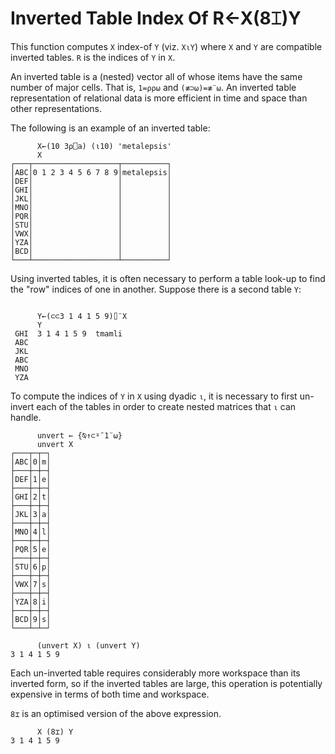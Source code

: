 
<!-- Hidden search keywords -->
<div style="display: none;">
  8⌶
</div>






<h1 class="heading"><span class="name">Inverted Table Index Of</span> <span class="command">R←X(8⌶)Y</span></h1>



This function computes `X` index-of `Y` (viz. `X⍳Y`) where `X` and `Y` are compatible inverted tables. `R` is the indices of `Y` in `X`.


An inverted table is a (nested) vector all of whose items have the same number of major cells. That is, `1=⍴⍴⍵` and `(≢⊃⍵)=≢¨⍵`. An inverted table representation of relational data is more efficient in time and space than other representations.



The following is an example of an inverted table:
```apl
      X←(10 3⍴⎕a) (⍳10) 'metalepsis'
      X
┌───┬───────────────────┬──────────┐
│ABC│0 1 2 3 4 5 6 7 8 9│metalepsis│
│DEF│                   │          │
│GHI│                   │          │
│JKL│                   │          │
│MNO│                   │          │
│PQR│                   │          │
│STU│                   │          │
│VWX│                   │          │
│YZA│                   │          │
│BCD│                   │          │
└───┴───────────────────┴──────────┘
```


Using inverted tables, it is often necessary to perform a table look-up to find the "row" indices of one in another. Suppose there is a second table `Y`:
```apl

      Y←(⊂⊂3 1 4 1 5 9)⌷¨X
      Y
 GHI  3 1 4 1 5 9  tmamli 
 ABC                      
 JKL                      
 ABC                      
 MNO                      
 YZA  
```



To compute the indices of   `Y` in `X`  using dyadic `⍳`, it is necessary to first un-invert each of the tables in order to create nested matrices that `⍳` can handle.
```apl
      unvert ← {⍉↑⊂⍤¯1¨⍵}
      unvert X
┌───┬─┬─┐
│ABC│0│m│
├───┼─┼─┤
│DEF│1│e│
├───┼─┼─┤
│GHI│2│t│
├───┼─┼─┤
│JKL│3│a│
├───┼─┼─┤
│MNO│4│l│
├───┼─┼─┤
│PQR│5│e│
├───┼─┼─┤
│STU│6│p│
├───┼─┼─┤
│VWX│7│s│
├───┼─┼─┤
│YZA│8│i│
├───┼─┼─┤
│BCD│9│s│
└───┴─┴─┘

      (unvert X) ⍳ (unvert Y)
3 1 4 1 5 9
```




Each un-inverted table requires considerably more workspace than its inverted form, so if the inverted tables are large, this operation is potentially expensive in terms of both time and workspace.


`8⌶` is an optimised version of the above expression.
```apl
      X (8⌶) Y
3 1 4 1 5 9
```



